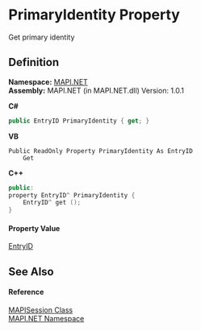 # PrimaryIdentity Property


Get primary identity



## Definition
**Namespace:** <a href="N_MAPI_NET.md">MAPI.NET</a>  
**Assembly:** MAPI.NET (in MAPI.NET.dll) Version: 1.0.1

**C#**
``` C#
public EntryID PrimaryIdentity { get; }
```
**VB**
``` VB
Public ReadOnly Property PrimaryIdentity As EntryID
	Get
```
**C++**
``` C++
public:
property EntryID^ PrimaryIdentity {
	EntryID^ get ();
}
```



#### Property Value
<a href="T_MAPI_NET_EntryID.md">EntryID</a>

## See Also


#### Reference
<a href="T_MAPI_NET_MAPISession.md">MAPISession Class</a>  
<a href="N_MAPI_NET.md">MAPI.NET Namespace</a>  
